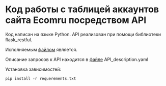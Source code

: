# Код работы с таблицей аккаунтов сайта Ecomru посредством API

Код написан на языке Python. API реализован при помощи библиотеки flask_restful.

Исполняемым [файлом](API.py) является.

Описание запросов к API находится в [файле](API_description.yaml) API_description.yaml 

Установка зависимостей:
```
pip install -r requerements.txt
```